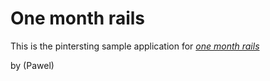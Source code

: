 # One month rails

This is the pintersting sample application for [*one month rails*](http://onemonthrails.com)

by (Pawel)